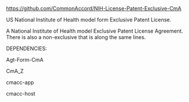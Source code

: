 <a href="https://github.com/CommonAccord/NIH-License-Patent-Exclusive-CmA">https://github.com/CommonAccord/NIH-License-Patent-Exclusive-CmA</a>

US National Institute of Health model form Exclusive Patent License.

A National Institute of Health model Exclusive Patent License Agreement.  There is also a non-exclusive that is along the same lines.


DEPENDENCIES:

Agt-Form-CmA

CmA_Z

cmacc-app

cmacc-host

